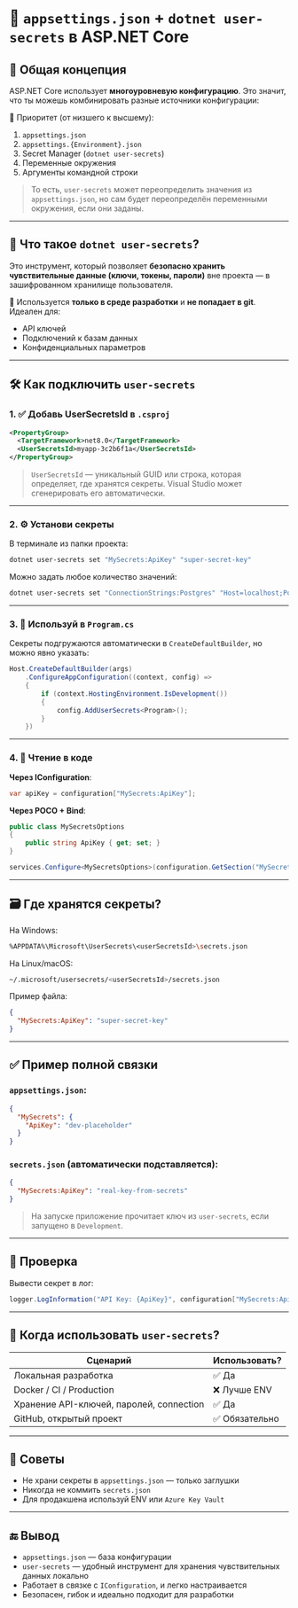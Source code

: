 # 🔐 `appsettings.json` + `dotnet user-secrets` в ASP.NET Core

## 🧩 Общая концепция

ASP.NET Core использует **многоуровневую конфигурацию**. Это значит, что ты можешь комбинировать разные источники конфигурации:

🔢 Приоритет (от низшего к высшему):

1. `appsettings.json`
2. `appsettings.{Environment}.json`
3. Secret Manager (`dotnet user-secrets`)
4. Переменные окружения
5. Аргументы командной строки

> То есть, `user-secrets` может переопределить значения из `appsettings.json`, но сам будет переопределён переменными окружения, если они заданы.

---

## 📂 Что такое `dotnet user-secrets`?

Это инструмент, который позволяет **безопасно хранить чувствительные данные (ключи, токены, пароли)** вне проекта — в зашифрованном хранилище пользователя.

🧪 Используется **только в среде разработки** и **не попадает в git**. Идеален для:

* API ключей
* Подключений к базам данных
* Конфиденциальных параметров

---

## 🛠️ Как подключить `user-secrets`

### 1. ✅ Добавь UserSecretsId в `.csproj`

```xml
<PropertyGroup>
  <TargetFramework>net8.0</TargetFramework>
  <UserSecretsId>myapp-3c2b6f1a</UserSecretsId>
</PropertyGroup>
```

> `UserSecretsId` — уникальный GUID или строка, которая определяет, где хранятся секреты. Visual Studio может сгенерировать его автоматически.

---

### 2. ⚙️ Установи секреты

В терминале из папки проекта:

```bash
dotnet user-secrets set "MySecrets:ApiKey" "super-secret-key"
```

Можно задать любое количество значений:

```bash
dotnet user-secrets set "ConnectionStrings:Postgres" "Host=localhost;Port=5432"
```

---

### 3. 🔄 Используй в `Program.cs`

Секреты подгружаются автоматически в `CreateDefaultBuilder`, но можно явно указать:

```csharp
Host.CreateDefaultBuilder(args)
    .ConfigureAppConfiguration((context, config) =>
    {
        if (context.HostingEnvironment.IsDevelopment())
        {
            config.AddUserSecrets<Program>();
        }
    })
```

---

### 4. 📖 Чтение в коде

**Через IConfiguration**:

```csharp
var apiKey = configuration["MySecrets:ApiKey"];
```

**Через POCO + Bind**:

```csharp
public class MySecretsOptions
{
    public string ApiKey { get; set; }
}
```

```csharp
services.Configure<MySecretsOptions>(configuration.GetSection("MySecrets"));
```

---

## 🗃 Где хранятся секреты?

На Windows:

```bash
%APPDATA%\Microsoft\UserSecrets\<userSecretsId>\secrets.json
```

На Linux/macOS:

```bash
~/.microsoft/usersecrets/<userSecretsId>/secrets.json
```

Пример файла:

```json
{
  "MySecrets:ApiKey": "super-secret-key"
}
```

---

## ✅ Пример полной связки

### `appsettings.json`:

```json
{
  "MySecrets": {
    "ApiKey": "dev-placeholder"
  }
}
```

### `secrets.json` (автоматически подставляется):

```json
{
  "MySecrets:ApiKey": "real-key-from-secrets"
}
```

> На запуске приложение прочитает ключ из `user-secrets`, если запущено в `Development`.

---

## 🧪 Проверка

Вывести секрет в лог:

```csharp
logger.LogInformation("API Key: {ApiKey}", configuration["MySecrets:ApiKey"]);
```

---

## 🧠 Когда использовать `user-secrets`?

| Сценарий                                 | Использовать? |
| ---------------------------------------- | ------------- |
| Локальная разработка                     | ✅ Да          |
| Docker / CI / Production                 | ❌ Лучше ENV   |
| Хранение API-ключей, паролей, connection | ✅ Да          |
| GitHub, открытый проект                  | ✅ Обязательно |

---

## 🧼 Советы

* Не храни секреты в `appsettings.json` — только заглушки
* Никогда не коммить `secrets.json`
* Для продакшена используй ENV или `Azure Key Vault`

---

## 🔚 Вывод

* `appsettings.json` — база конфигурации
* `user-secrets` — удобный инструмент для хранения чувствительных данных локально
* Работает в связке с `IConfiguration`, и легко настраивается
* Безопасен, гибок и идеально подходит для разработки
